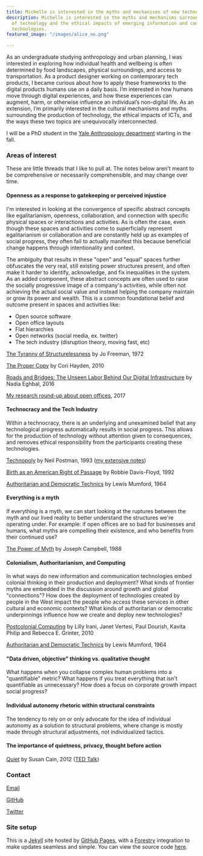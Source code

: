 ```yaml
---
title: Michelle is interested in the myths and mechanisms of new technologies
description: Michelle is interested in the myths and mechanisms surrounding the production
  of technology and the ethical impacts of emerging information and communications
  technologies.
featured_image: "/images/alice_no.png"

---
```

As an undergraduate studying anthropology and urban planning, I was interested in exploring how individual health and wellbeing is often determined by food landscapes, physical surroundings, and access to transportation. As a product designer working on contemporary tech products, I became curious about how to apply these frameworks to the digital products humans use on a daily basis. I’m interested in how humans move through digital experiences, and how these experiences can augment, harm, or otherwise influence an individual’s non-digital life. As an extension, I’m primarily interested in the cultural mechanisms and myths surrounding the production of technology, the ethical impacts of ICTs, and the ways these two topics are unequivocally interconnected.

I will be a PhD student in the [Yale Anthropology department](https://anthropology.yale.edu/) starting in the fall.

### Areas of interest

These are little threads that I like to pull at. The notes below aren't meant to be comprehensive or necessarily comprehensible, and may change over time.

#### Openness as a response to gatekeeping or perceived injustice

I'm interested in looking at the convergence of specific abstract concepts like egalitarianism, openness, collaboration, and connection with specific physical spaces or interactions and activities. As is often the case, even though these spaces and activities come to superficially represent egalitarianism or collaboration and are constantly held up as examples of social progress, they often fail to actually manifest this because beneficial change happens through intentionality and context.

The ambiguity that results in these "open" and "equal" spaces further obfuscates the very real, still existing power structures present, and often make it harder to identify, acknowledge, and fix inequalities in the system. As an added component, these abstract concepts are often used to raise the socially progressive image of a company's activities, while often not achieving the actual social value and instead helping the company maintain or grow its power and wealth. This is a common foundational belief and outcome present in spaces and activities like:

* Open source software
* Open office layouts
* Flat hierarchies
* Open networks (social media, ex. twitter)
* The tech industry (disruption theory, moving fast, etc)

[The Tyranny of Structurelessness](http://struggle.ws/pdfs/tyranny.pdf) by Jo Freeman, 1972

[The Proper Copy](https://anthropology.berkeley.edu/sites/default/files/proper_copy_jce_2010.pdf) by Cori Hayden, 2010

[Roads and Bridges: The Unseen Labor Behind Our Digital Infrastructure](https://www.fordfoundation.org/about/library/reports-and-studies/roads-and-bridges-the-unseen-labor-behind-our-digital-infrastructure) by Nadia Eghbal, 2016

[My research round-up about open offices](https://code.likeagirl.io/a-research-roundup-to-show-that-your-office-layout-is-toxic-and-some-tips-for-making-it-better-8434864b0ab2), 2017

#### Technocracy and the Tech Industry

Within a technocracy, there is an underlying and unexamined belief that any technological progress automatically results in social progress. This allows for the production of technology without attention given to consequences, and removes ethical responsibility from the participants creating these technologies.

[Technopoly](https://www.collier.sts.vt.edu/1504/pdfs/technopoly-neil-postman.pdf) by Neil Postman, 1993 ([my extensive notes](https://github.com/venetucci/book-notes/blob/master/2018%20notes/Technopoly-notes.md))

[Birth as an American Right of Passage](https://www.amazon.com/dp/B007FRK2DG/ref=dp-kindle-redirect?_encoding=UTF8&btkr=1) by Robbie Davis-Floyd, 1992

[Authoritarian and Democratic Technics](https://www.collier.sts.vt.edu/engl4874/pdfs/mumford_1964.pdf) by Lewis Mumford, 1964

#### Everything is a myth

If everything is a myth, we can start looking at the ruptures between the myth and our lived reality to better understand the structures we're operating under. For example: if open offices are so bad for businesses and humans, what myths are compelling their existence, and who benefits from their continued use?

[The Power of Myth](https://www.goodreads.com/book/show/35519.The_Power_of_Myth) by Joseph Campbell, 1988

#### Colonialism, Authoritarianism, and Computing

In what ways do new information and communication technologies embed colonial thinking in their production and deployment? What kinds of frontier myths are embedded in the discussion around growth and global "connections"? How does the deployment of technologies created by people in the West impact the people who access these services in other cultural and economic contexts? What kinds of authoritarian or democratic underpinnings influence how we create and deploy new technologies?

[Postcolonial Computing](http://www.dourish.com/publications/2010/chi2010-postcolonial.pdf) by Lilly Irani, Janet Vertesi, Paul Dourish, Kavita Philip and Rebecca E. Grinter, 2010

[Authoritarian and Democratic Technics](https://www.collier.sts.vt.edu/engl4874/pdfs/mumford_1964.pdf) by Lewis Mumford, 1964

#### "Data driven, objective" thinking vs. qualitative thought

What happens when you collapse complex human problems into a "quantifiable" metric? What happens if you treat everything that isn't quantifiable as unnecessary? How does a focus on corporate growth impact social progress?

#### Individual autonomy rhetoric within structural constraints

The tendency to rely on or only advocate for the idea of individual autonomy as a solution to structural problems, where change is mostly made through structural adjustments, not individualized tactics.

#### The importance of quietness, privacy, thought before action

[Quiet](https://www.goodreads.com/book/show/8520610-quiet) by Susan Cain, 2012 ([TED Talk](https://www.ted.com/talks/susan_cain_the_power_of_introverts?language=en))

### Contact

[Email](mailto:michelle.ann.harvey@gmail.com)

[GitHub](https://github.com/venetucci)

[Twitter](https://twitter.com/mvenetucci)

### Site setup

This is a [Jekyll](https://jekyllrb.com/) site hosted by [GitHub Pages](https://pages.github.com/), with a [Forestry](https://forestry.io/) integration to make updates seamless and simple. You can view the source code [here](https://github.com/venetucci/personal-website).